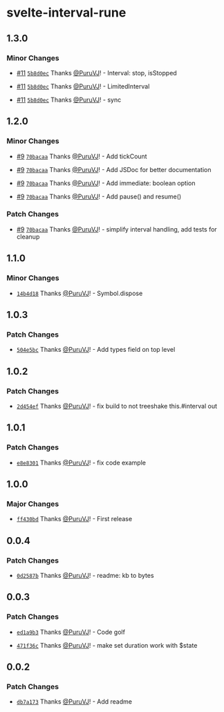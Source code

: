 # svelte-interval-rune

## 1.3.0

### Minor Changes

- [#11](https://github.com/PuruVJ/svelte-interval/pull/11) [`5b8d0ec`](https://github.com/PuruVJ/svelte-interval/commit/5b8d0ec5048293327ee2e74cd7ae5d1d8fd6c2fc) Thanks [@PuruVJ](https://github.com/PuruVJ)! - Interval: stop, isStopped

- [#11](https://github.com/PuruVJ/svelte-interval/pull/11) [`5b8d0ec`](https://github.com/PuruVJ/svelte-interval/commit/5b8d0ec5048293327ee2e74cd7ae5d1d8fd6c2fc) Thanks [@PuruVJ](https://github.com/PuruVJ)! - LimitedInterval

- [#11](https://github.com/PuruVJ/svelte-interval/pull/11) [`5b8d0ec`](https://github.com/PuruVJ/svelte-interval/commit/5b8d0ec5048293327ee2e74cd7ae5d1d8fd6c2fc) Thanks [@PuruVJ](https://github.com/PuruVJ)! - sync

## 1.2.0

### Minor Changes

- [#9](https://github.com/PuruVJ/svelte-interval/pull/9) [`70bacaa`](https://github.com/PuruVJ/svelte-interval/commit/70bacaaf48dcd7973349097ee763b31345bfc4cb) Thanks [@PuruVJ](https://github.com/PuruVJ)! - Add tickCount

- [#9](https://github.com/PuruVJ/svelte-interval/pull/9) [`70bacaa`](https://github.com/PuruVJ/svelte-interval/commit/70bacaaf48dcd7973349097ee763b31345bfc4cb) Thanks [@PuruVJ](https://github.com/PuruVJ)! - Add JSDoc for better documentation

- [#9](https://github.com/PuruVJ/svelte-interval/pull/9) [`70bacaa`](https://github.com/PuruVJ/svelte-interval/commit/70bacaaf48dcd7973349097ee763b31345bfc4cb) Thanks [@PuruVJ](https://github.com/PuruVJ)! - Add immediate: boolean option

- [#9](https://github.com/PuruVJ/svelte-interval/pull/9) [`70bacaa`](https://github.com/PuruVJ/svelte-interval/commit/70bacaaf48dcd7973349097ee763b31345bfc4cb) Thanks [@PuruVJ](https://github.com/PuruVJ)! - Add pause() and resume()

### Patch Changes

- [#9](https://github.com/PuruVJ/svelte-interval/pull/9) [`70bacaa`](https://github.com/PuruVJ/svelte-interval/commit/70bacaaf48dcd7973349097ee763b31345bfc4cb) Thanks [@PuruVJ](https://github.com/PuruVJ)! - simplify interval handling, add tests for cleanup

## 1.1.0

### Minor Changes

- [`14b4d18`](https://github.com/PuruVJ/svelte-interval/commit/14b4d18ee6a76aa3d684172b4051961afa162a67) Thanks [@PuruVJ](https://github.com/PuruVJ)! - Symbol.dispose

## 1.0.3

### Patch Changes

- [`504e5bc`](https://github.com/PuruVJ/svelte-interval/commit/504e5bcbaffc6b5b41e8ff425c2a770d3176e2f2) Thanks [@PuruVJ](https://github.com/PuruVJ)! - Add types field on top level

## 1.0.2

### Patch Changes

- [`2d454ef`](https://github.com/PuruVJ/svelte-interval/commit/2d454efe1ea1e4fcfc75143ca83c6b88c45d9841) Thanks [@PuruVJ](https://github.com/PuruVJ)! - fix build to not treeshake this.#interval out

## 1.0.1

### Patch Changes

- [`e8e8301`](https://github.com/PuruVJ/svelte-interval/commit/e8e830180d99ef32c3c2e51fe116a64ec655394c) Thanks [@PuruVJ](https://github.com/PuruVJ)! - fix code example

## 1.0.0

### Major Changes

- [`ff430bd`](https://github.com/PuruVJ/svelte-interval/commit/ff430bd85d5fe7e86de809f510cf48616b9081af) Thanks [@PuruVJ](https://github.com/PuruVJ)! - First release

## 0.0.4

### Patch Changes

- [`0d2587b`](https://github.com/PuruVJ/svelte-interval/commit/0d2587bbcc12d7ee5527b60969c2815a056a5d0d) Thanks [@PuruVJ](https://github.com/PuruVJ)! - readme: kb to bytes

## 0.0.3

### Patch Changes

- [`ed1a9b3`](https://github.com/PuruVJ/svelte-interval/commit/ed1a9b34a41e3857c7e53bd0884307e253910420) Thanks [@PuruVJ](https://github.com/PuruVJ)! - Code golf

- [`471f36c`](https://github.com/PuruVJ/svelte-interval/commit/471f36cb5ee2b0f61d49608a98ca6c33b88097a1) Thanks [@PuruVJ](https://github.com/PuruVJ)! - make set duration work with $state

## 0.0.2

### Patch Changes

- [`db7a173`](https://github.com/PuruVJ/svelte-interval/commit/db7a17398443cfcc39a226029dc21721e658e05f) Thanks [@PuruVJ](https://github.com/PuruVJ)! - Add readme
